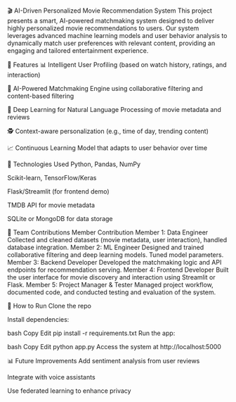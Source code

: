 🎬 AI-Driven Personalized Movie Recommendation System
This project presents a smart, AI-powered matchmaking system designed to deliver highly personalized movie recommendations to users. Our system leverages advanced machine learning models and user behavior analysis to dynamically match user preferences with relevant content, providing an engaging and tailored entertainment experience.

🚀 Features
📊 Intelligent User Profiling (based on watch history, ratings, and interaction)

🤖 AI-Powered Matchmaking Engine using collaborative filtering and content-based filtering

🧠 Deep Learning for Natural Language Processing of movie metadata and reviews

🕵️ Context-aware personalization (e.g., time of day, trending content)

📈 Continuous Learning Model that adapts to user behavior over time

🧩 Technologies Used
Python, Pandas, NumPy

Scikit-learn, TensorFlow/Keras

Flask/Streamlit (for frontend demo)

TMDB API for movie metadata

SQLite or MongoDB for data storage

👥 Team Contributions
Member	Contribution
Member 1: Data Engineer	Collected and cleaned datasets (movie metadata, user interaction), handled database integration.
Member 2: ML Engineer	Designed and trained collaborative filtering and deep learning models. Tuned model parameters.
Member 3: Backend Developer	Developed the matchmaking logic and API endpoints for recommendation serving.
Member 4: Frontend Developer	Built the user interface for movie discovery and interaction using Streamlit or Flask.
Member 5: Project Manager & Tester	Managed project workflow, documented code, and conducted testing and evaluation of the system.

📌 How to Run
Clone the repo

Install dependencies:

bash
Copy
Edit
pip install -r requirements.txt
Run the app:

bash
Copy
Edit
python app.py
Access the system at http://localhost:5000

📊 Future Improvements
Add sentiment analysis from user reviews

Integrate with voice assistants

Use federated learning to enhance privacy


